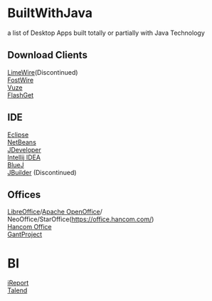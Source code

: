 # BuiltWithJava
a list of Desktop Apps built totally or partially with Java Technology

## Download Clients
[LimeWire](https://en.wikipedia.org/wiki/LimeWire)(Discontinued)    
[FostWire](https://www.frostwire.com/)    
[Vuze](http://www.vuze.com/)  
[FlashGet](http://www.flashget.com/index_en.html)

## IDE
[Eclipse](https://www.eclipse.org/downloads/)  
[NetBeans](https://netbeans.apache.org/)  
[JDeveloper](https://www.oracle.com/application-development/technologies/jdeveloper.html)    
[Intellij IDEA](https://www.jetbrains.com/idea/)  
[BlueJ](https://bluej.org/)  
[JBuilder](https://en.wikipedia.org/wiki/JBuilder) (Discontinued)  

## Offices
[LibreOffice](https://www.libreoffice.org/)/[Apache OpenOffice](https://www.openoffice.org/)/ NeoOffice/StarOffice(https://office.hancom.com/)    
[Hancom Office](https://office.hancom.com/)  
[GantProject](https://www.ganttproject.biz/)

# BI
[iReport](https://en.wikipedia.org/wiki/JasperReports)  
[Talend](https://www.talend.com/products/talend-open-studio/)
